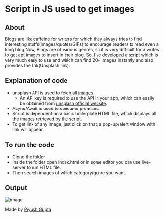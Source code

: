 # Script in JS used to get images

## About

Blogs are like caffeine for writers for which they always tries to find interesting stuffs(images/quotes/GIFs) to encourage readers to read even a long blog.Now, Blogs are of various genres, so it is very difficult for a writes to get apt images to insert in their blog. So, I've developed a script which is very much easy to use and which can find 20+ images instantly and also provides the link(Unsplash link).

## Explanation of code

- unsplash API is used to fetch all [images](https://api.unsplash.com/search/photos?per_page=30&query=[word]&client_id=[key])
    - An API key is required to use the API in your app, which can easily be obtained from [unsplash official website](https://unsplash.com/developers).
- Async/Await is used to consume promises.
- Script is dependent on a basic boilerplate HTML file, which displays all the images retrieved by the script.
- To get link of any image, just click on that, a pop-up/alert window with link will appear.

## To run the code

- Clone the folder
- Inside the folder open index.html or in some editor you can use live-server to run HTML file.
- Then search images of which category/genre you want.

## Output
![image]([img]https://i.imgur.com/jiTQVJf.png[/img])

Made by [Piyush Gupta](https://github.com/gupta-piyush19)
